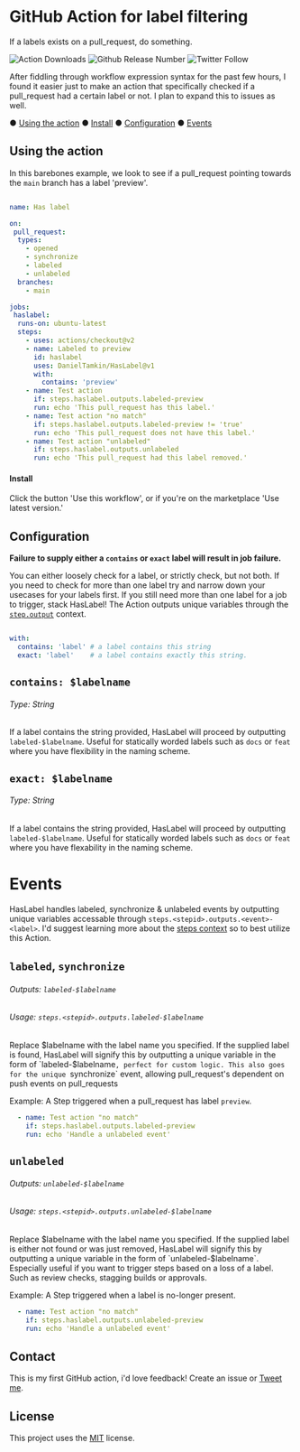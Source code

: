 # GitHub Action for label filtering

If a labels exists on a pull_request, do something.



![Action Downloads](https://badgen.net/github/assets-dl/DanielTamkin/HasLabel)
![Github Release Number](https://badgen.net/github/release/DanielTamkin/HasLabel)
![Twitter Follow](https://img.shields.io/twitter/follow/CodeHands?style=social)

After fiddling through workflow expression syntax for the past few hours, I found it easier just to make an action that specifically checked if a pull_request had a certain label or not. I plan to expand this to issues as well.

●  [Using the action](https://github.com/DanielTamkin/Relay#using-the-action) 
● [Install](https://github.com/DanielTamkin/HasLabel#install) 
● [Configuration](https://github.com/DanielTamkin/HasLabel#configuration)
● [Events](https://github.com/DanielTamkin/HasLabel#events)


## Using the action

In this barebones example, we look to see if a pull_request pointing towards the `main` branch has a label 'preview'.

``` YAML

name: Has label

on:
 pull_request:
  types:
    - opened
    - synchronize
    - labeled
    - unlabeled
  branches:
    - main

jobs:
 haslabel:
  runs-on: ubuntu-latest
  steps:
    - uses: actions/checkout@v2
    - name: Labeled to preview
      id: haslabel
      uses: DanielTamkin/HasLabel@v1
      with:
        contains: 'preview'
    - name: Test action
      if: steps.haslabel.outputs.labeled-preview
      run: echo 'This pull_request has this label.'
    - name: Test action "no match"
      if: steps.haslabel.outputs.labeled-preview != 'true'
      run: echo 'This pull_request does not have this label.'
    - name: Test action "unlabeled"
      if: steps.haslabel.outputs.unlabeled
      run: echo 'This pull_request had this label removed.'


```

#### Install
Click the button 'Use this workflow', or if you're on the marketplace 'Use latest version.'

## Configuration
**Failure to supply either a `contains` __or__ `exact` label will result in job failure.**

You can either loosely check for a label, or strictly check, but not both. If you need to check for more than one label try and narrow down your usecases for your labels first. If you still need more than one label for a job to trigger, stack HasLabel! The Action outputs unique variables through the [`step.output`](https://docs.github.com/en/actions/reference/context-and-expression-syntax-for-github-actions#operators) context. 
``` YAML

with:
  contains: 'label' # a label contains this string
  exact: 'label'    # a label contains exactly this string.

```

## `contains: $labelname`  
###### Type: String


If a label contains the string provided, HasLabel will proceed by outputting `labeled-$labelname`. Useful for statically worded labels such as `docs` or `feat` where you have flexibility in the naming scheme.

## `exact: $labelname`  
###### Type: String

If a label contains the string provided, HasLabel will proceed by outputting `labeled-$labelname`. Useful for statically worded labels such as `docs` or `feat` where you have flexability in the naming scheme.

# Events

HasLabel handles labeled, synchronize & unlabeled events by outputting unique variables accessable through `steps.<stepid>.outputs.<event>-<label>`. I'd suggest learning more about the [steps context](https://docs.github.com/en/actions/reference/context-and-expression-syntax-for-github-actions#operators) so to best utilize this Action.

## `labeled`, `synchronize`  
###### Outputs: `labeled-$labelname` 
###### Usage: `steps.<stepid>.outputs.labeled-$labelname` 

Replace $labelname with the label name you specified.
If the supplied label is found, HasLabel will signify this by outputting a unique variable in the form of `labeled-$labelname`, perfect for custom logic.
This also goes for the unique `synchronize` event, allowing pull_request's dependent on push events on pull_requests


Example: A Step triggered when a pull_request has label `preview`.
``` YAML
  - name: Test action "no match"
    if: steps.haslabel.outputs.labeled-preview
    run: echo 'Handle a unlabeled event'
```


## `unlabeled`  
###### Outputs: `unlabeled-$labelname` 
###### Usage: `steps.<stepid>.outputs.unlabeled-$labelname` 

Replace $labelname with the label name you specified.
If the supplied label is either not found or was just removed, HasLabel will signify this by outputting a unique variable in the form of `unlabeled-$labelname`. Especially useful if you want to trigger steps based on a loss of a label. Such as review checks, stagging builds or approvals.

Example: A Step triggered when a label is no-longer present.
``` YAML
  - name: Test action "no match"
    if: steps.haslabel.outputs.unlabeled-preview
    run: echo 'Handle a unlabeled event'
```

## Contact

This is my first GitHub action, i'd love feedback! Create an issue or [Tweet me](https://www.twitter.com/CodeHands).



## License
<!--- If you're not sure which open license to use see https://choosealicense.com/--->

This project uses the [MIT](https://choosealicense.com/licenses/mit/) license.
